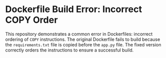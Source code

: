 # Dockerfile Build Error: Incorrect COPY Order

This repository demonstrates a common error in Dockerfiles: incorrect ordering of `COPY` instructions. The original Dockerfile fails to build because the `requirements.txt` file is copied before the `app.py` file.  The fixed version correctly orders the instructions to ensure a successful build.